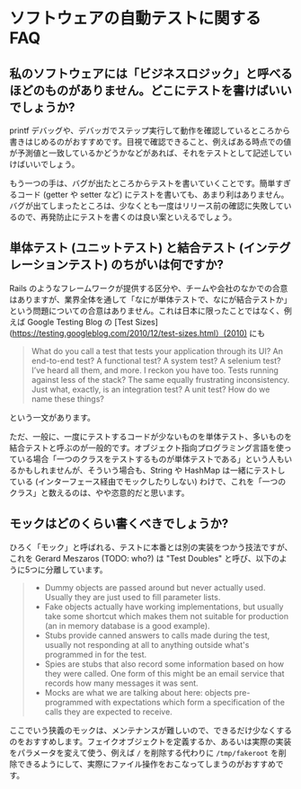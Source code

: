 # ソフトウェアの自動テストに関する FAQ

## 私のソフトウェアには「ビジネスロジック」と呼べるほどのものがありません。どこにテストを書けばいいでしょうか?

printf デバッグや、デバッガでステップ実行して動作を確認しているところから書きはじめるのがおすすめです。目視で確認できること、例えばある時点での値が予測値と一致しているかどうかなどがあれば、それをテストとして記述していけばいいでしょう。

もう一つの手は、バグが出たところからテストを書いていくことです。簡単すぎるコード (getter や setter など) にテストを書いても、あまり利はありません。バグが出てしまったところは、少なくとも一度はリリース前の確認に失敗しているので、再発防止にテストを書くのは良い案といえるでしょう。

## 単体テスト (ユニットテスト) と結合テスト (インテグレーションテスト) のちがいは何ですか?

Rails のようなフレームワークが提供する区分や、チームや会社のなかでの合意はありますが、業界全体を通して「なにが単体テストで、なにが結合テストか」という問題についての合意はありません。これは日本に限ったことではなく、例えば Google Testing Blog の [Test Sizes](https://testing.googleblog.com/2010/12/test-sizes.html）(2010) にも

> What do you call a test that tests your application through its UI? An end-to-end test? A functional test? A system test? A selenium test? I’ve heard all them, and more. I reckon you have too. Tests running against less of the stack? The same equally frustrating inconsistency. Just what, exactly, is an integration test? A unit test? How do we name these things?

という一文があります。

ただ、一般に、一度にテストするコードが少ないものを単体テスト、多いものを結合テストと呼ぶのが一般的です。オブジェクト指向プログラミング言語を使っている場合「一つのクラスをテストするものが単体テストである」という人もいるかもしれませんが、そういう場合も、String や HashMap は一緒にテストしている (インターフェース経由でモックしたりしない) わけで、これを「一つのクラス」と数えるのは、やや恣意的だと思います。

## モックはどのくらい書くべきでしょうか?

ひろく「モック」と呼ばれる、テストに本番とは別の実装をつかう技法ですが、これを Gerard Meszaros (TODO: who?) は "Test Doubles" と呼び、以下のように5つに分離しています。

> - Dummy objects are passed around but never actually used. Usually they are just used to fill parameter lists.
> - Fake objects actually have working implementations, but usually take some shortcut which makes them not suitable for production (an in memory database is a good example).
> - Stubs provide canned answers to calls made during the test, usually not responding at all to anything outside what's programmed in for the test.
> - Spies are stubs that also record some information based on how they were called. One form of this might be an email service that records how many messages it was sent.
> - Mocks are what we are talking about here: objects pre-programmed with expectations which form a specification of the calls they are expected to receive.

ここでいう狭義のモックは、メンテナンスが難しいので、できるだけ少なくするのをおすすめします。フェイクオブジェクトを定義するか、あるいは実際の実装をパラメータを変えて使う、例えば `/` を削除する代わりに `/tmp/fakeroot` を削除できるようにして、実際にファイル操作をおこなってしまうのがおすすめです。

